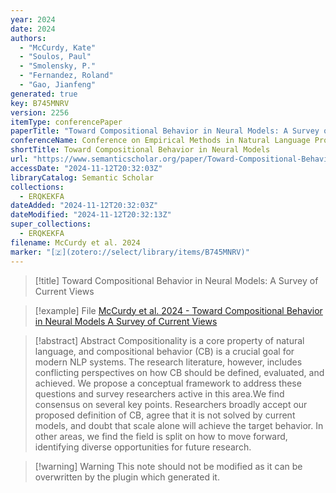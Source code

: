 ```yaml
---
year: 2024
date: 2024
authors:
  - "McCurdy, Kate"
  - "Soulos, Paul"
  - "Smolensky, P."
  - "Fernandez, Roland"
  - "Gao, Jianfeng"
generated: true
key: B745MNRV
version: 2256
itemType: conferencePaper
paperTitle: "Toward Compositional Behavior in Neural Models: A Survey of Current Views"
conferenceName: Conference on Empirical Methods in Natural Language Processing
shortTitle: Toward Compositional Behavior in Neural Models
url: "https://www.semanticscholar.org/paper/Toward-Compositional-Behavior-in-Neural-Models%3A-A-McCurdy-Soulos/756ca2f52abf526d226507c9bbbf9417662c5fb1"
accessDate: "2024-11-12T20:32:03Z"
libraryCatalog: Semantic Scholar
collections:
  - ERQKEKFA
dateAdded: "2024-11-12T20:32:03Z"
dateModified: "2024-11-12T20:32:13Z"
super_collections:
  - ERQKEKFA
filename: McCurdy et al. 2024
marker: "[🇿](zotero://select/library/items/B745MNRV)"
---
```


> [!title] Toward Compositional Behavior in Neural Models: A Survey of Current Views

> [!example] File
> [McCurdy et al. 2024 - Toward Compositional Behavior in Neural Models A Survey of Current Views](/Papers/PDFs/McCurdy%20et%20al.%202024%20-%20Toward%20Compositional%20Behavior%20in%20Neural%20Models%20A%20Survey%20of%20Current%20Views.pdf)

> [!abstract] Abstract
> Compositionality is a core property of natural language, and compositional behavior (CB) is a crucial goal for modern NLP systems. The research literature, however, includes conflicting perspectives on how CB should be defined, evaluated, and achieved. We propose a conceptual framework to address these questions and survey researchers active in this area.We find consensus on several key points. Researchers broadly accept our proposed definition of CB, agree that it is not solved by current models, and doubt that scale alone will achieve the target behavior. In other areas, we find the field is split on how to move forward, identifying diverse opportunities for future research.

>[!warning] Warning
> This note should not be modified as it can be overwritten by the plugin which generated it.


